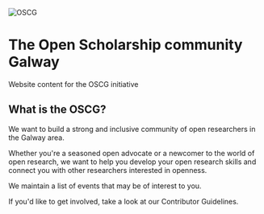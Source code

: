 ![OSCG](docs/img/OSC_Galway_logo.png)
# The Open Scholarship community Galway
Website content for the OSCG initiative

## What is the OSCG?

We want to build a strong and inclusive community of open researchers in the Galway area.

Whether you're a seasoned open advocate or a newcomer to the world of open research, we want to help you develop your open research skills and connect you with other researchers interested in openness.

We maintain a list of events that may be of interest to you.

If you'd like to get involved, take a look at our Contributor Guidelines. 

